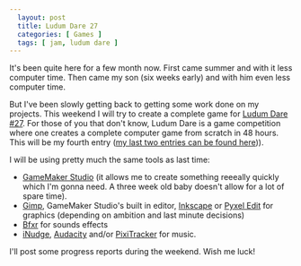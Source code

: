 ```yaml
---
  layout: post
  title: Ludum Dare 27
  categories: [ Games ]
  tags: [ jam, ludum dare ]
---
```

It's been quite here for a few month now. First came summer and with it less computer time. 
Then came my son (six weeks early) and with him even less computer time.

But I've been slowly getting back to getting some work done on my projects. This weekend I will try to create a complete game for [Ludum Dare #27](http://www.ludumdare.com/compo).
For those of you that don't know, Ludum Dare is a game competition where one creates a complete computer game from scratch in 48 hours. This will
be my fourth entry ([my last two entries can be found here](http://www.andreasmcdermott.com/games))).

I will be using pretty much the same tools as last time:
- [GameMaker Studio](http://www.yoyogames.com/) (it allows me to create something reeeally quickly which I'm gonna need. A three week old baby doesn't allow for a lot of spare time).
- [Gimp](http://www.gimp.org/), GameMaker Studio's built in editor, [Inkscape](http://inkscape.org/) or [Pyxel Edit](http://pyxeledit.com/) for graphics (depending on ambition and last minute decisions)
- [Bfxr](http://www.bfxr.net/) for sounds effects
- [iNudge](http://www.inudge.net/), [Audacity](http://audacity.sourceforge.net/) and/or [PixiTracker](http://www.warmplace.ru/soft/pixitracker/) for music.

I'll post some progress reports during the weekend. Wish me luck!